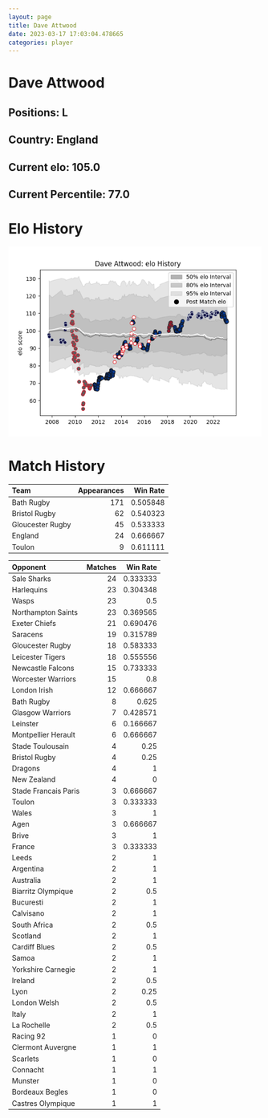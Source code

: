 ```yaml
---  
layout: page  
title: Dave Attwood  
date: 2023-03-17 17:03:04.478665  
categories: player  
---
```

# Dave Attwood

## Positions: L

## Country: England

## Current elo: 105.0

## Current Percentile: 77.0

# Elo History


![elo history](history_DaveAttwood.png)
# Match History


| Team             |   Appearances |   Win Rate |
|:-----------------|--------------:|-----------:|
| Bath Rugby       |           171 |   0.505848 |
| Bristol Rugby    |            62 |   0.540323 |
| Gloucester Rugby |            45 |   0.533333 |
| England          |            24 |   0.666667 |
| Toulon           |             9 |   0.611111 |

| Opponent             |   Matches |   Win Rate |
|:---------------------|----------:|-----------:|
| Sale Sharks          |        24 |   0.333333 |
| Harlequins           |        23 |   0.304348 |
| Wasps                |        23 |   0.5      |
| Northampton Saints   |        23 |   0.369565 |
| Exeter Chiefs        |        21 |   0.690476 |
| Saracens             |        19 |   0.315789 |
| Gloucester Rugby     |        18 |   0.583333 |
| Leicester Tigers     |        18 |   0.555556 |
| Newcastle Falcons    |        15 |   0.733333 |
| Worcester Warriors   |        15 |   0.8      |
| London Irish         |        12 |   0.666667 |
| Bath Rugby           |         8 |   0.625    |
| Glasgow Warriors     |         7 |   0.428571 |
| Leinster             |         6 |   0.166667 |
| Montpellier Herault  |         6 |   0.666667 |
| Stade Toulousain     |         4 |   0.25     |
| Bristol Rugby        |         4 |   0.25     |
| Dragons              |         4 |   1        |
| New Zealand          |         4 |   0        |
| Stade Francais Paris |         3 |   0.666667 |
| Toulon               |         3 |   0.333333 |
| Wales                |         3 |   1        |
| Agen                 |         3 |   0.666667 |
| Brive                |         3 |   1        |
| France               |         3 |   0.333333 |
| Leeds                |         2 |   1        |
| Argentina            |         2 |   1        |
| Australia            |         2 |   1        |
| Biarritz Olympique   |         2 |   0.5      |
| Bucuresti            |         2 |   1        |
| Calvisano            |         2 |   1        |
| South Africa         |         2 |   0.5      |
| Scotland             |         2 |   1        |
| Cardiff Blues        |         2 |   0.5      |
| Samoa                |         2 |   1        |
| Yorkshire Carnegie   |         2 |   1        |
| Ireland              |         2 |   0.5      |
| Lyon                 |         2 |   0.25     |
| London Welsh         |         2 |   0.5      |
| Italy                |         2 |   1        |
| La Rochelle          |         2 |   0.5      |
| Racing 92            |         1 |   0        |
| Clermont Auvergne    |         1 |   1        |
| Scarlets             |         1 |   0        |
| Connacht             |         1 |   1        |
| Munster              |         1 |   0        |
| Bordeaux Begles      |         1 |   0        |
| Castres Olympique    |         1 |   1        |